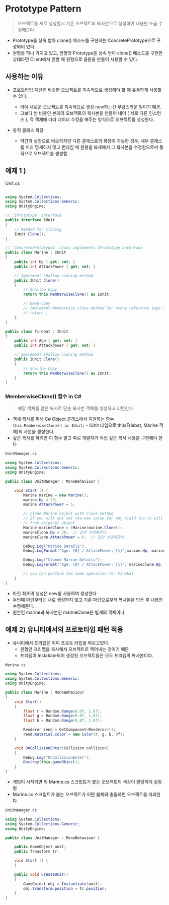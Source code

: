 # Prototype Pattern

> 오브젝트를 새로 생성할시 기존 오브젝트의 복사본으로 생성하여 내용만 조금 수정해준다.

-   Prototype을 상속 받아 clone() 메소드를 구현하는 ConcretePrototype으로 구성되어 있다.
-   원형을 하나 가지고 있고, 원형의 Prototype을 상속 받아 clone() 메소드를 구현한 상태라면 Client에서 원할 때 원형으로 클론을 만들어 사용할 수 있다.

## 사용하는 이유

-   프로토타입 패턴은 비슷한 오브젝트를 지속적으로 생성해야 할 때 유용하게 사용할 수 있다.

    -   아예 새로운 오브젝트를 지속적으로 생성 new하는건 부담스러운 일이기 때문.
    -   그보다 싼 비용인 본래의 오브젝트의 복사본을 만들어 내어 ( 서로 다른 인스턴스 ), 각 객체에 따라 데이터 수정을 해주는 방식으로 오브젝트를 생성한다.

-   동적 클래스 확장
    -   약간의 설정으로 비슷하지만 다른 클래스로의 확장이 가능한 경우, 세부 클래스를 미리 명세하지 않고 런타임 때 원형을 복제해서 그 복사본을 수정함으로써 동적으로 오브젝트를 생성함.

## 예제 1 )

Unit.cs

```C#

using System.Collections;
using System.Collections.Generic;
using UnityEngine;

// 'IPrototype' interface
public interface IUnit
{
    // Method for cloning
    IUnit Clone();
}

// 'ConcretePrototype1' class implements IPrototype interface
public class Marine : IUnit
{
    public int Hp { get; set; }
    public int AttackPower { get; set; }

    // Implement shallow cloning method
    public IUnit Clone()
    {
        // Shallow Copy
        return this.MemberwiseClone() as IUnit;

        // Deep Copy
        // Implement Memberwise clone method for every reference type object
        // return ..
    }
}

public class Firebat : IUnit
{
    public int Age { get; set; }
    public int AttackPower { get; set; }

    // Implement shallow cloning method
    public IUnit Clone()
    {
        // Shallow Copy
        return this.MemberwiseClone() as IUnit;
    }
}
```

### MemberwiseClone() 함수 in C#

> 해당 객체를 얕은 복사로 단순 복사본 객체를 생성하고 리턴한다.

-   객체 복사를 위해 C# Object 클래스에서 지원하는 함수
    `this.MemberwiseClone() as IUnit;` - IUnit 타입으로 this(Friebat, Marine 객체)의 사본을 생성한다.
-   깊은 복사를 하려면 이 함수 말고 따로 개발자가 직접 깊은 복사 내용을 구현해야 한다

```C#
UnitManager.cs

using System.Collections;
using System.Collections.Generic;
using UnityEngine;

public class UnitManager : MonoBehaviour {

	void Start () {
        Marine marine = new Marine();
        marine.Hp = 25;
        marine.AttackPower = 5;

        // clone Marine object with Clone method
        // If you will not set the new value for any field the it will take the default value
        // from original object
        Marine marineClone = (Marine)marine.Clone();
        marineClone.Hp = 30;  // 값만 수정해준다.
        marineClone.AttackPower = 6;  // 값만 수정해준다.

        Debug.Log("Marine Details");
        Debug.LogFormat("Age: {0} / AttackPower: {1}",marine.Hp, marine.AttackPower);

        Debug.Log("Cloned Marine Details");
        Debug.LogFormat("Age: {0} / AttackPower: {1}", marineClone.Hp, marineClone.AttackPower);

        // you can perform the same operation for Firebat
    }
}

```

-   마린 최초의 생성은 new를 사용하여 생성한다
-   두번째 마린부터는 새로 생성하지 않고 기존 마린으로부터 복사본을 만든 후 내용만 수정해준다.
-   원본인 marine과 복사본인 marineClone은 별개의 객체이다

## 예제 2) 유니티에서의 프로토타입 패턴 적용

-   유니티에서 프리팹은 이미 프로토 타입을 따르고있다.
    -   원형인 프리팹을 복사해서 오브젝트로 찍어내는 것이기 때문
    -   프리팹이 Instatiate되어 생성된 오브젝트들은 모두 프리팹의 복사본이다.

```C#
Marine.cs

using System.Collections;
using System.Collections.Generic;
using UnityEngine;

public class Marine : MonoBehaviour
{
    void Start()
    {
        float r = Random.Range(0.0f, 1.0f);
        float g = Random.Range(0.0f, 1.0f);
        float b = Random.Range(0.0f, 1.0f);

        Renderer rend = GetComponent<Renderer>();
        rend.material.color = new Color(r, g, b, 0f);
    }

    void OnCollisionEnter(Collision collision)
    {
        Debug.Log("OnCollisionEnter");
        Destroy(this.gameObject);
    }
}

```

-   게임이 시작되면 위 Marine.cs 스크립트가 붙는 오브젝트의 색상이 랜덤하게 설정됨
-   Marine.cs 스크립트가 붙는 오브젝트가 어떤 물체와 충돌하면 오브젝트를 파괴한다.

```C#
UnitManager.cs

using System.Collections;
using System.Collections.Generic;
using UnityEngine;

public class UnitManager : MonoBehaviour {

    public GameObject unit;
    public Transform tr;

	void Start () {
    }

    public void CreateUnit()
    {
        GameObject obj = Instantiate(unit);
        obj.transform.position = tr.position;
    }
}

```
